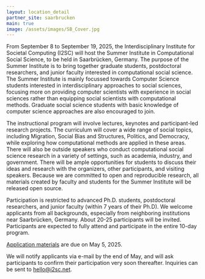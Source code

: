 ```yaml
---
layout: location_detail
partner_site: saarbrucken
main: true
image: /assets/images/SB_Cover.jpg
---
```


[//]: # (ORGANIZERS: Update the info to match your location. Add a site image to /assets/images/ and update the placeholder URL above to match it. See _data/2025/Saarbrücken for yml files that control the header content, location info on general sites page, people lists, and sidebar.)

From September 8 to September 19, 2025, the Interdisciplinary Institute for Societal Computing (I2SC) will host the Summer Institute in Computational Social Science, to be held in Saarbrücken, Germany. The purpose of the Summer Institute is to bring together graduate students, postdoctoral researchers, and junior faculty interested in computational social science. The Summer Institute is mainly focussed towards Computer Science students interested in interdisciplinary approaches to social sciences, focusing more on providing computer scientists with experience in social sciences rather than equipping social scientists with computational methods. Graduate social science students with basic knowledge of computer science approaches are also encouraged to join.

The instructional program will involve lectures, keynotes and participant-led research projects. The curriculum will cover a wide range of social topics, including Migration, Social Bias and Structures, Politics, and Democracy, while exploring how computational methods are applied in these areas. There will also be outside speakers who conduct computational social science research in a variety of settings, such as academia, industry, and government. There will be ample opportunities for students to discuss their ideas and research with the organizers, other participants, and visiting speakers. Because we are committed to open and reproducible research, all materials created by faculty and students for the Summer Institute will be released open source.

Participation is restricted to advanced Ph.D. students, postdoctoral researchers, and junior faculty (within 7 years of their Ph.D). We welcome applicants from all backgrounds, especially from neighboring institutions near Saarbrücken, Germany. About 20-25 participants will be invited. Participants are expected to fully attend and participate in the entire 10-day program.

[Application materials](https://docs.google.com/forms/d/e/1FAIpQLScOljegPItTl8KqAcXedaD9aQEf4ULm29Us8ieehRwWlKssNA/viewform) are due on May 5, 2025.

We will notify applicants via e-mail by the end of May, and will ask participants to confirm their participation very soon thereafter. Inquiries can be sent to hello@i2sc.net.


[//]: # (ORGANIZERS: feel free to add a link to your application materials or your SICSS apply page above.)

